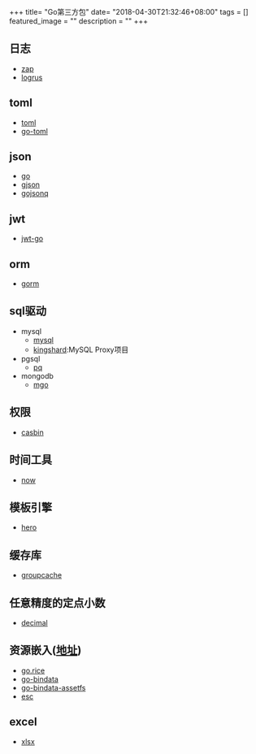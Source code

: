 +++
title= "Go第三方包"
date= "2018-04-30T21:32:46+08:00"
tags = []
featured_image = ""
description = ""
+++

## 日志

- [zap](https://github.com/uber-go/zap)
- [logrus](https://github.com/sirupsen/logrus)

## toml

- [toml](https://github.com/BurntSushi/toml)
- [go-toml](https://github.com/pelletier/go-toml)


## json

- [go](https://github.com/json-iterator/go)
- [gjson](https://github.com/tidwall/gjson)
- [gojsonq](https://github.com/thedevsaddam/gojsonq)


## jwt

- [jwt-go](https://github.com/dgrijalva/jwt-go)


## orm
- [gorm](https://github.com/jinzhu/gorm)


## sql驱动

- mysql
    - [mysql](https://github.com/go-sql-driver/mysql)
    - [kingshard](https://github.com/flike/kingshard):MySQL Proxy项目
- pgsql
    - [pq](https://github.com/lib/pq)
- mongodb
    - [mgo](http://labix.org/mgo)


## 权限

- [casbin](https://github.com/casbin/casbin)


## 时间工具

- [now](https://github.com/jinzhu/now)


## 模板引擎

- [hero](https://github.com/shiyanhui/hero)


## 缓存库

- [groupcache](https://github.com/golang/groupcache)


## 任意精度的定点小数

- [decimal](https://github.com/shopspring/decimal)


## 资源嵌入([地址](https://studygolang.com/articles/5068))

- [go.rice](https://github.com/GeertJohan/go.rice)
- [go-bindata](https://github.com/jteeuwen/go-bindata)
- [go-bindata-assetfs](https://github.com/elazarl/go-bindata-assetfs)
- [esc](https://github.com/mjibson/esc)


## excel

- [xlsx](https://github.com/tealeg/xlsx)